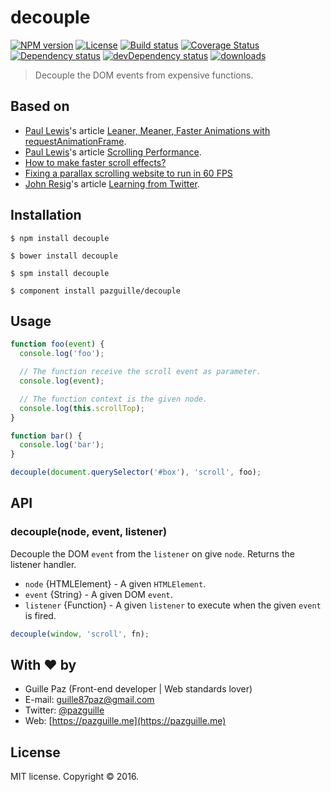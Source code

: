 # decouple

[![NPM version][npm-image]][npm-link] [![License][lic-image]][npm-link] [![Build status][travis-image]][travis-link] [![Coverage Status][coverage-image]][coverage-link] [![Dependency status][deps-image]][deps-link] [![devDependency status][devdeps-image]][devdeps-link] [![downloads][dt-image]][npm-link]

> Decouple the DOM events from expensive functions.

## Based on
- [Paul Lewis](https://twitter.com/aerotwist)'s article [Leaner, Meaner, Faster Animations with requestAnimationFrame](http://www.html5rocks.com/en/tutorials/speed/animations).
- [Paul Lewis](https://twitter.com/aerotwist)'s article [Scrolling Performance](http://www.html5rocks.com/en/tutorials/speed/scrolling).
- [How to make faster scroll effects?](https://gist.github.com/Warry/4254579)
- [Fixing a parallax scrolling website to run in 60 FPS](http://kristerkari.github.io/adventures-in-webkit-land/blog/2013/08/30/fixing-a-parallax-scrolling-website-to-run-in-60-fps/)
- [John Resig](https://twitter.com/jeresig)'s article [Learning from Twitter](http://ejohn.org/blog/learning-from-twitter/).


## Installation

    $ npm install decouple

    $ bower install decouple

    $ spm install decouple

    $ component install pazguille/decouple

## Usage
```js
function foo(event) {
  console.log('foo');

  // The function receive the scroll event as parameter.
  console.log(event);

  // The function context is the given node.
  console.log(this.scrollTop);
}

function bar() {
  console.log('bar');
}

decouple(document.querySelector('#box'), 'scroll', foo);
```

## API

### decouple(node, event, listener)
Decouple the DOM `event` from the `listener` on give `node`. Returns the listener handler.
- `node` {HTMLElement} - A given `HTMLElement`.
- `event` {String} - A given DOM `event`.
- `listener` {Function} - A given `listener` to execute when the given `event` is fired.

```js
decouple(window, 'scroll', fn);
```

## With ❤ by
- Guille Paz (Front-end developer | Web standards lover)
- E-mail: [guille87paz@gmail.com](mailto:guille87paz@gmail.com)
- Twitter: [@pazguille](http://twitter.com/pazguille)
- Web: [https://pazguille.me](https://pazguille.me)

## License
MIT license. Copyright © 2016.

[npm-image]: https://img.shields.io/npm/v/decouple.svg
[lic-image]: https://img.shields.io/npm/l/decouple.svg
[npm-link]: https://npmjs.org/package/decouple
[travis-image]: https://img.shields.io/travis/pazguille/decouple.svg
[travis-link]: https://travis-ci.org/pazguille/decouple
[deps-image]: https://img.shields.io/david/pazguille/decouple.svg
[deps-link]: https://david-dm.org/pazguille/decouple
[devdeps-image]: https://img.shields.io/david/dev/pazguille/decouple.svg
[devdeps-link]: https://david-dm.org/pazguille/decouple#info=devDependencies
[dt-image]: https://img.shields.io/npm/dt/decouple.svg
[coverage-image]: https://img.shields.io/coveralls/pazguille/decouple.svg
[coverage-link]: https://coveralls.io/github/pazguille/decouple
